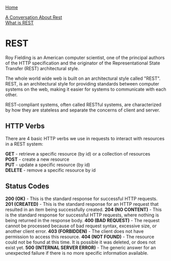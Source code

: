 [Home](README.md)

[A Conversation About Rest](https://gist.github.com/brookr/5977550)  
[What is REST](https://www.codecademy.com/articles/what-is-rest#:~:text=REST%2C%20or%20REpresentational%20State%20Transfer,to%20communicate%20with%20each%20other.)

# REST

Roy Fielding is an American computer scientist, one of the principal authors of the HTTP specification and the originator of the Representational State Transfer (REST) architectural style.  

The whole world wide web is built on an architectural style called "REST". REST, is an architectural style for providing standards between computer systems on the web, making it easier for systems to communicate with each other.  

 REST-compliant systems, often called RESTful systems, are characterized by how they are stateless and separate the concerns of client and server.

## HTTP Verbs  

There are 4 basic HTTP verbs we use in requests to interact with resources in a REST system:  

**GET** - retrieve a specific resource (by id) or a collection of resources  
**POST** - create a new resource  
**PUT** - update a specific resource (by id)  
**DELETE** - remove a specific resource by id  

## Status Codes

**200 (OK)**	- This is the standard response for successful HTTP requests.
**201 (CREATED)**	- This is the standard response for an HTTP request that resulted in an item being successfully created.
**204 (NO CONTENT)**	- This is the standard response for successful HTTP requests, where nothing is being returned in the response body.
**400 (BAD REQUEST)**	- The request cannot be processed because of bad request syntax, excessive size, or another client error.
**403 (FORBIDDEN)**	- The client does not have permission to access this resource.
**404 (NOT FOUND)**	- The resource could not be found at this time. It is possible it was deleted, or does not exist yet.
**500 (INTERNAL SERVER ERROR)**	- The generic answer for an unexpected failure if there is no more specific information available.
